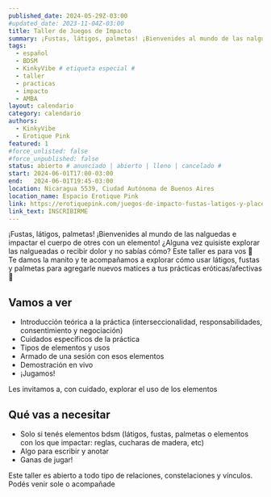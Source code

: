 ```yaml
---
published_date: 2024-05-29Z-03:00
#updated_date: 2023-11-04Z-03:00
title: Taller de Juegos de Impacto
summary: ¡Fustas, látigos, palmetas! ¡Bienvenides al mundo de las nalguedas e impactar el cuerpo de otres con un elemento! ¿Alguna vez quisiste explorar las nalgueadas o recibir dolor y no sabías cómo?
tags:
  - español
  - BDSM
  - KinkyVibe # etiqueta especial #
  - taller
  - practicas
  - impacto
  - AMBA
layout: calendario
category: calendario
authors:
  - KinkyVibe
  - Erotique Pink
featured: 1
#force_unlisted: false
#force_unpublished: false
status: abierto # anunciado | abierto | lleno | cancelado #
start: 2024-06-01T17:00-03:00
end:   2024-06-01T19:45-03:00
location: Nicaragua 5539, Ciudad Autónoma de Buenos Aires
location_name: Espacio Erotique Pink
link: https://erotiquepink.com/juegos-de-impacto-fustas-latigos-y-placer/
link_text: INSCRIBIRME
---
```

¡Fustas, látigos, palmetas! ¡Bienvenides al mundo de las nalguedas e impactar el cuerpo de otres con un elemento! ¿Alguna vez quisiste explorar las nalgueadas o recibir dolor y no sabías cómo?
Este taller es para vos 💞 Te damos la manito y te acompañamos a explorar cómo usar látigos, fustas y palmetas para agregarle nuevos matices a tus prácticas eróticas/afectivas 💞

## Vamos a ver
- Introducción teórica a la práctica (interseccionalidad, responsabilidades, consentimiento y negociación)
- Cuidados específicos de la práctica
- Tipos de elementos y usos
- Armado de una sesión con esos elementos
- Demostración en vivo
- ¡Jugamos!

Les invitamos a, con cuidado, explorar el uso de los elementos

## Qué vas a necesitar
- Solo si tenés elementos bdsm (látigos, fustas, palmetas o elementos con los que impactar: reglas, cucharas de madera, etc)
- Algo para escribir y anotar
- Ganas de jugar!

Este taller es abierto a todo tipo de relaciones, constelaciones y vínculos. Podés venir sole o acompañade